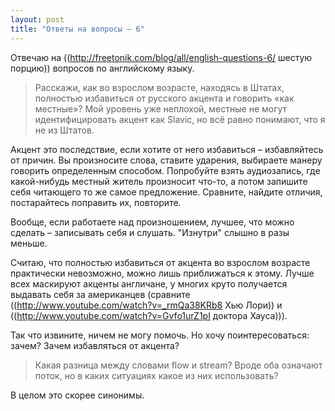 ```yaml
---
layout: post
title: "Ответы на вопросы — 6"
---
```

Отвечаю на ((http://freetonik.com/blog/all/english-questions-6/ шестую порцию)) вопросов по английскому языку.

> Расскажи, как во взрослом возрасте, находясь в Штатах, полностью избавиться от русского акцента и говорить «как местные»? Мой уровень уже неплохой, местные не могут идентифицировать акцент как Slavic, но всё равно понимают, что я не из Штатов.

Акцент это последствие, если хотите от него избавиться – избавляйтесь от причин. Вы произносите слова, ставите ударения, выбираете манеру говорить определенным способом. Попробуйте взять аудиозапись, где какой-нибудь местный житель произносит что-то, а потом запишите себя читающего то же самое предложение. Сравните, найдите отличия, постарайтесь поправить их, повторите. 

Вообще, если работаете над произношением, лучшее, что можно сделать – записывать себя и слушать. "Изнутри" слышно в разы меньше.

Считаю, что полностью избавиться от акцента во взрослом возрасте практически невозможно, можно лишь приближаться к этому. Лучше всех маскируют акценты англичане, у многих круто получается выдавать себя за американцев (сравните ((http://www.youtube.com/watch?v=_rmQa38KRb8 Хью Лори)) и ((http://www.youtube.com/watch?v=Gvfo1urZ1pI доктора Хауса))). 

Так что извините, ничем не могу помочь. Но хочу поинтересоваться: зачем? Зачем избавляться от акцента? 

>Какая разница между словами flow и stream? Вроде оба означают поток, но в каких ситуациях какое из них использовать?

В целом это скорее синонимы.
